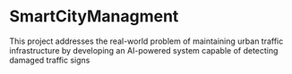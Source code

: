# SmartCityManagment
This project addresses the real-world problem of maintaining urban traffic infrastructure by developing an AI-powered system capable of detecting damaged traffic signs
